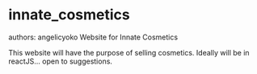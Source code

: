 # innate_cosmetics
authors: angelicyoko
Website for Innate Cosmetics

This website will have the purpose of selling cosmetics.
Ideally will be in reactJS... open to suggestions.

